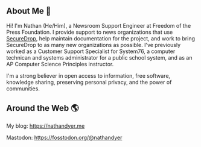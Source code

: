 ## About Me 👋

Hi! I'm Nathan (He/Him), a Newsroom Support Engineer at Freedom of the Press Foundation. I provide support to news organizations that use [SecureDrop](https://securedrop.org), help maintain documentation for the project, and work to bring SecureDrop to as many new organizations as possible. I've previously worked as a Customer Support Specialist for System76, a computer technican and systems administrator for a public school system, and as an AP Computer Science Principles instructor.

I'm a strong believer in open access to information, free software, knowledge sharing, preserving personal privacy, and the power of communities.

## Around the Web 🌎

My blog: https://nathandyer.me

Mastodon: https://fosstodon.org/@nathandyer

